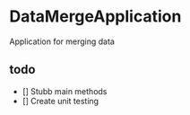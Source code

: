 # DataMergeApplication
Application for merging data

## todo
* [] Stubb main methods
* [] Create unit testing 
